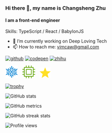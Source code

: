 ### Hi there 👋, my name is Changsheng Zhu
#### I am a front-end engineer

Skills: TypeScript / React / BabylonJS

- 🔭 I’m currently working on Deep Loving Tech 
- 📫 How to reach me: vimcaw@gmail.com 


[<img src='https://cdn.jsdelivr.net/npm/simple-icons@3.0.1/icons/github.svg' alt='github' height='40'>](https://github.com/vimcaw)  [<img src='https://cdn.jsdelivr.net/npm/simple-icons@3.0.1/icons/codepen.svg' alt='codepen' height='40'>](https://codepen.io/vimcaw)  [<img src='https://cdn.jsdelivr.net/npm/simple-icons@3.0.1/icons/zhihu.svg' alt='zhihu' height='40'>](https://www.zhihu.com/people/zhu-chang-sheng-87)  

<a href='https://archiveprogram.github.com/'><img src='https://raw.githubusercontent.com/acervenky/animated-github-badges/master/assets/acbadge.gif' width='40' height='40'></a> <a href='https://docs.github.com/en/developers'><img src='https://raw.githubusercontent.com/acervenky/animated-github-badges/master/assets/devbadge.gif' width='40' height='40'></a> <a href='https://stars.github.com/'><img src='https://raw.githubusercontent.com/acervenky/animated-github-badges/master/assets/starbadge.gif' width='35' height='35'></a> 

[![trophy](https://github-profile-trophy.vercel.app/?username=vimcaw)](https://github.com/ryo-ma/github-profile-trophy)

![GitHub stats](https://github-readme-stats.vercel.app/api?username=vimcaw&show_icons=true)  

![GitHub metrics](https://metrics.lecoq.io/vimcaw)  

![GitHub streak stats](https://github-readme-streak-stats.herokuapp.com/?user=vimcaw)  

![Profile views](https://gpvc.arturio.dev/vimcaw)  
